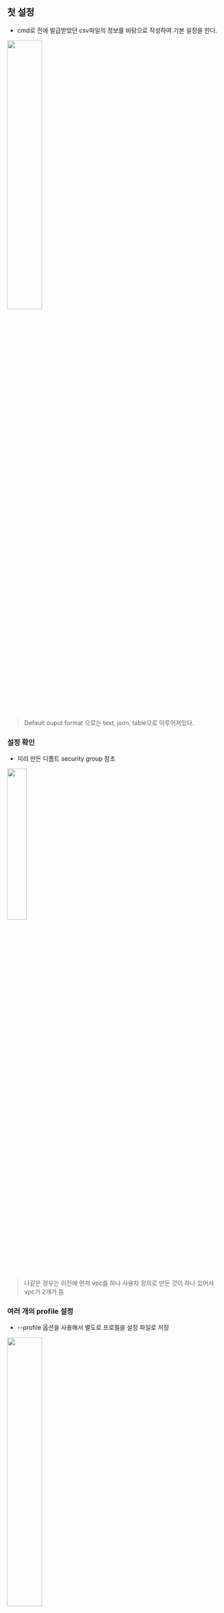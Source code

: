 ## 첫 설정
+ cmd로 전에 발급받았던 csv파일의 정보를 바탕으로 작성하여 기본 설정을 한다.

<img src = "https://user-images.githubusercontent.com/55094745/104980231-73645600-5a49-11eb-83a1-cbc20bb140d4.png" width = "40%"></img>
> Default ouput format 으로는 text, json, table으로 이루어져있다. 

### 설정 확인
+ 미리 만든 디폴트 security group 참조

<img src = "https://user-images.githubusercontent.com/55094745/104980472-f38abb80-5a49-11eb-8f77-b0c02afc477e.png" width = "30%"></img>
> 나같은 경우는 이전에 먼저 vpc를 하나 사용자 정의로 만든 것이 하나 있어서 vpc가 2개가 뜸

### 여러 개의 profile 설정
+ --profile 옵션을 사용해서 별도로 프로필을 설정 파일로 저장

<img src = "https://user-images.githubusercontent.com/55094745/104980790-c7bc0580-5a4a-11eb-96e4-3ddcc62d7936.png" width = "40%"></img>
+ 설정한 profile로 명령어 실행 

<img src = "https://user-images.githubusercontent.com/55094745/104980923-0356cf80-5a4b-11eb-907b-33980a68ff34.png" width = "50%"></img>
`--profile <설정할 이름>
`

## AWS CLI의 사용방법

`aws <서비스 이름> <리소스 조작 명령어>
`
### AWS CLI의 기본적인 옵션

**--region : 리전을 일시적으로 바꿈**

**--output : 출력형식을 일시적으로 바꿈**

<img src = "https://user-images.githubusercontent.com/55094745/104981698-73b22080-5a4c-11eb-9ca6-1ebff0403499.png" width = "50%" ></img>

**--filters : 참조 계열 명령어를 사용할 때 검색 조건을 지정해서 필터링함**

+ 10.0.0.10 private 주소를 가진 인스턴스 참조

<img src ="https://user-images.githubusercontent.com/55094745/104982010-136fae80-5a4d-11eb-825d-756b688b2778.png" width = "50%"></img>

+ t2.medium 또는 m3.medium유형의 인스턴스 참조

<img src= "https://user-images.githubusercontent.com/55094745/104982138-60ec1b80-5a4d-11eb-965f-b943c2c39051.png" width = "50%"></img>
> "Name에 필터이름, Value에 필터이름에 대응하는 조건"


**--query : 실행 결과를 압축해서 보여줌**

+ 아래와 같이 모든 항목을 출력할 수 있다. 

<img src = "https://user-images.githubusercontent.com/55094745/104982952-19ff2580-5a4f-11eb-8b1e-bffd9ed96625.png" width = "60%"></img>

+ 아래와 같이 출력데이터(형식)를 지정할 수 있다.

<img src = "https://user-images.githubusercontent.com/55094745/104983183-9d207b80-5a4f-11eb-9998-97f87fdac1ef.png" width = "60%"></img>


